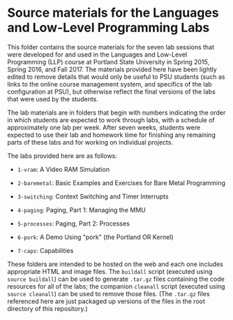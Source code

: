 # Source materials for the Languages and Low-Level Programming Labs

This folder contains the source materials for the seven lab
sessions that were developed for and used in the Languages and
Low-Level Programming (LLP) course at Portland State University in
Spring 2015, Spring 2016, and Fall 2017.  The materials provided
here have been lightly edited to remove details that would only
be useful to PSU students (such as links to the online course
management system, and specifics of the lab configuration at PSU),
but otherwise reflect the final versions of the labs that were
used by the students.

The lab materials are in folders that begin with numbers indicating
the order in which students are expected to work through labs, with
a schedule of approximately one lab per week.  After seven weeks,
students were expected to use their lab and homework time for
finishing any remaining parts of these labs and for working on
individual projects.

The labs provided here are as follows:

* `1-vram`: A Video RAM Simulation

* `2-baremetal`: Basic Examples and Exercises for Bare Metal Programming

* `3-switching`: Context Switching and Timer Interrupts

* `4-paging`: Paging, Part 1: Managing the MMU

* `5-processes`: Paging, Part 2: Processes

* `6-pork`: A Demo Using "pork" (the Portland OR Kernel)

* `7-caps`: Capabilities

These folders are intended to be hosted on the web and each one
includes appropriate HTML and image files.  The `buildall` script
(executed using `source buildall`) can be used to generate `.tar.gz`
files containing the code resources for all of the labs; the companion
`cleanall` script (executed using `source cleanall`) can be used to
remove those files.  (The `.tar.gz` files referenced here are just
packaged up versions of the files in the root directory of this
repository.)
